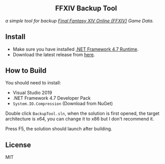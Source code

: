 <p align="center">
  <h2 align="center">FFXIV Backup Tool</h1>
</p>

*a simple tool for backup [Final Fantasy XIV Online (FFXIV)](https://www.finalfantasyxiv.com/) Game Data.*


## Install

- Make sure you have installed [.NET Framework 4.7 Runtime](https://dotnet.microsoft.com/download/dotnet-framework/net472).
- Download the latest release from [here](https://github.com/wbsdty331/FFXIVBackupTool/releases).

## How to Build

You should need to install:
- Visual Studio 2019
- .NET Framework 4.7 Developer Pack
- `System.IO.Compression` (Download from NuGet)

Double click `BackupTool.sln`, when the solution is first opened, the target architecture is x64, you can change it to x86 but I don't recommend it.

Press F5, the solution should launch after building.

## License
MIT
